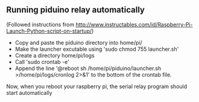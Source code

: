 ## Running piduino relay automatically

(Followed instructions from http://www.instructables.com/id/Raspberry-Pi-Launch-Python-script-on-startup/)

- Copy and paste the piduino directory into home/pi/
- Make the launcher excutable using 'sudo chmod 755 launcher.sh'
- Create a directory home/pi/logs
- Call 'sudo crontab -e'
- Append the line '@reboot sh /home/pi/piduino/launcher.sh >/home/pi/logs/cronlog 2>&1' to the bottom of the crontab file.

Now, when you reboot your raspberry pi, the serial relay program should start automatically
